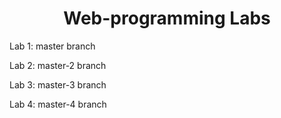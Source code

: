 <h1 align="center">Web-programming Labs</h1>
<p>Lab 1: master branch</p>
<p>Lab 2: master-2 branch</p>
<p>Lab 3: master-3 branch</p>
<p>Lab 4: master-4 branch</p>
